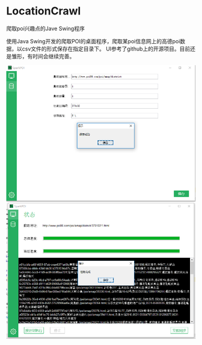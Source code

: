 # LocationCrawl
爬取poi兴趣点的Jave Swing程序

使用Java Swing开发的爬取POI的桌面程序，爬取某poi信息网上的高德poi数据，以csv文件的形式保存在指定目录下。
UI参考了github上的开源项目。目前还是雏形，有时间会继续完善。

![效果图](/screenShoot1.png)
![效果图](/screenShoot2.png)
